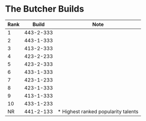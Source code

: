 # The Butcher Builds

Rank | Build     | Note
---- | -----     | ----
  1  | 443-2-333 | 
  2  | 443-1-333 | 
  3  | 413-2-333 | 
  4  | 423-2-233 | 
  5  | 423-2-333 | 
  6  | 433-1-333 | 
  7  | 423-1-233 | 
  8  | 423-1-333 | 
  9  | 413-1-333 | 
  10 | 433-1-233 | 
  NR | 441-2-133 | * Highest ranked popularity talents
